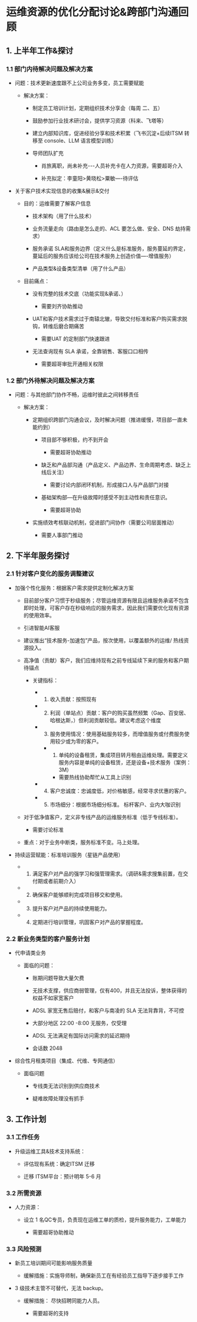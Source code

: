 # 运维资源的优化分配讨论&跨部门沟通回顾

## 1. 上半年工作&探讨

### 1.1 部门内待解决问题及解决方案

- 问题：技术更新速度跟不上公司业务多变，员工需要赋能

	- 解决方案：

		- 制定员工培训计划，定期组织技术分享会（每周 二、五）

		- 鼓励参加行业技术研讨会，提供学习资源（科来、飞塔等）

		- 建立内部知识库，促进经验分享和技术积累（飞书沉淀+后续ITSM 转移至 console、LLM 语言模型训练）

		- 导师团队扩充

			- 肖旅离职，尚未补充---人员补充卡在人力资源，需要超哥介入

			- 补充拟定：李童阳>黄晓松>粟敏—-待评估

- 关于客户技术实现信息的收集&展示&交付

	- 目的：运维需要了解客户信息

		- 技术架构（用了什么技术）

		- 业务流量走向（路由是怎么走的、ACL 要怎么做、安全、DNS 劫持需求）

		- 服务承诺 SLA和服务边界（定义什么是标准服务，服务蔓延的界定，蔓延后的服务应该给公司在技术服务上创造价值—-增值服务）

		- 产品类型&设备类型清单（用了什么产品）

	- 目前痛点：

		- 没有完整的技术交底（功能实现&承诺、）

			- 需要刘齐协助推动

		- UAT和客户技术需求过于南辕北辙，导致交付标准和客户购买需求脱钩，转维后磨合期痛苦

			- 需要UAT 的定制部门快速跟进

		- 无法查询现有 SLA 承诺，全靠销售、客服口口相传

			- 需要超哥审批开通相关权限

### 1.2 部门外待解决问题及解决方案

- 问题：与其他部门协作不畅，运维时彼此之间转移责任

	- 解决方案：

		- 定期组织跨部门沟通会议，及时解决问题（推进缓慢，项目部一直未能约到）

			- 项目部不够积极，约不到开会

				- 需要超哥协助推动

			- 缺乏和产品部沟通（产品定义、产品边界、生命周期考虑、缺乏上线后关注）

				- 需要讨论内部闭环机制，形成接口人与产品部门对接

			- 基础架构部—在升级故障时感受不到主动性和责任意识。

				- 需要超哥协助

		- 实施绩效考核联动机制，促进部门间协作（需要公司层面推动）

			- 需要人事部门推动

## 2. 下半年服务探讨

### 2.1 针对客户变化的服务调整建议

- 加强个性化服务：根据客户需求提供定制化解决方案

	- 目前部分客户习惯于秒级服务；尽管运维资源有限且运维服务承诺不包含即时处理，可客户存在秒级响应的服务需求，因此我们需要优化现有资源的使用效率。

	- 引进智能AI客服

	- 建议推出“技术服务-加速包”产品，按次使用，以覆盖额外的运维/ 热线资源投入。

	- 高净值（贡献）客户，我们应维持现有之前专线延续下来的服务和客户期待锚点

		- 关键指标：

			- 1. 收入贡献：按照现有

			- 2. 利润（单站点）贡献：客户的购买虽然频繁（Gap、百安居、哈根达斯，）但利润贡献较低。建议考虑这个维度

			- 3. 服务使用情况：使用基础服务较多，而增值服务或付费服务使用较少或为零的客户。

				- 1. 单纯的设备租赁，集成项目转月租由运维处理。需要定义服务内容是单纯的设备租赁，还是设备+技术服务（案例：3M）

					- 需要热线协助帮忙从工具上识别

			- 4. 客户忠诚度：忠诚度低，对价格敏感，经常寻求优惠的客户。

			- 5. 市场细分：根据市场细分标准。 标杆客户、业内大咖识别

	- 对于低净值客户，定义非专线产品的运维服务标准（低于专线标准）。

		- 需要讨论标准

	- 重点：对于业务中断类，服务标准不变。马上处理。

- 持续运营赋能：标准培训服务（星链产品使用）

	- 1. 满足客户对产品的强学习和强管理需求。（调研&需求搜集前置，在交付期或者前期介入）

	- 2. 确保客户能够顺利完成项目移交和使用。

	- 3. 提升客户对产品的持续使用能力。

	- 4. 定期进行培训管理，巩固客户对产品的掌握程度。

### 2.2 新业务类型的客户服务计划

- 代申请类业务

	- 面临的问题：

		- 账期问题导致大量欠费

		- 无技术支撑，供应商弱管理，仅有400，并且无法投诉，整体获得的权益不如家宽客户

		- ADSL 家宽无售后赔付，和客户与南凌的 SLA 无法背靠背，不可控

		- 大部分地区 22:00 -8:00 无服务，仅受理

		- ADSL 无法满足有国际访问需求的延迟期待

		- 会话数 2048

- 综合性月租类项目（集成、代维、专网通信）

	- 面临问题

		- 专线类无法识别到供应商技术

		- 疑难故障处理没有抓手

## 3. 工作计划

### 3.1 工作任务

- 升级运维工具&技术支持系统：

	- 评估现有系统：确定ITSM 迁移

	- 迁移 ITSM平台：预计明年 5-6 月

### 3.2 所需资源

- 人力资源：

	- 设立 1 名QC专员，负责现在运维工单的质检，提升服务能力，工单能力

		- 需要超哥协助推动

### 3.3 风险预测

- 新员工培训期间可能影响服务质量

	- 缓解措施：实施导师制，确保新员工在有经验员工指导下逐步接手工作

- 3 级技术主管不可替代，无法 backup。

	- 缓解措施： 尽快招聘同能力人员。

		- 需要超哥的支持


